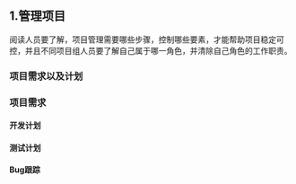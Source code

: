 ## 1.管理项目

阅读人员要了解，项目管理需要哪些步骤，控制哪些要素，才能帮助项目稳定可控，并且不同项目组人员要了解自己属于哪一角色，并清除自己角色的工作职责。
### 项目需求以及计划
### 项目需求
#### 开发计划
#### 测试计划
#### Bug跟踪




